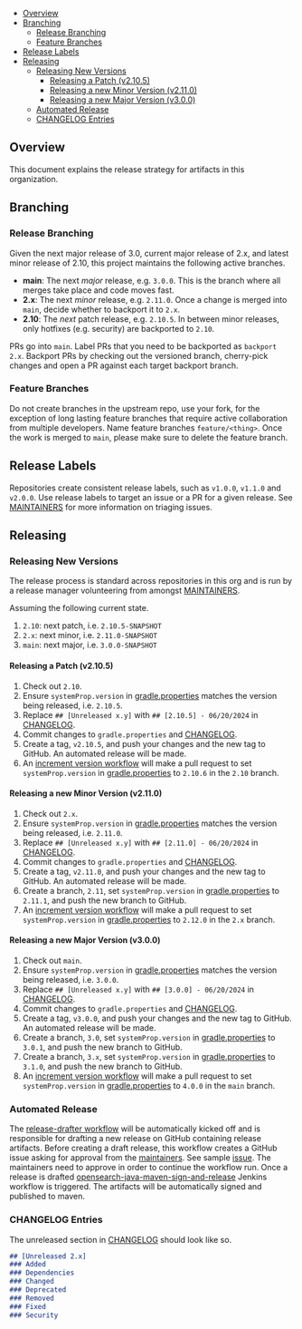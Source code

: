 - [Overview](#overview)
- [Branching](#branching)
  - [Release Branching](#release-branching)
  - [Feature Branches](#feature-branches)
- [Release Labels](#release-labels)
- [Releasing](#releasing)
  - [Releasing New Versions](#releasing-new-versions)
    - [Releasing a Patch (v2.10.5)](#releasing-a-patch-v2105)
    - [Releasing a new Minor Version (v2.11.0)](#releasing-a-new-minor-version-v2110)
    - [Releasing a new Major Version (v3.0.0)](#releasing-a-new-major-version-v300)
  - [Automated Release](#automated-release)
  - [CHANGELOG Entries](#changelog-entries)

## Overview

This document explains the release strategy for artifacts in this organization.

## Branching

### Release Branching

Given the next major release of 3.0, current major release of 2.x, and latest minor release of 2.10, this project maintains the following active branches.

* **main**: The next _major_ release, e.g. `3.0.0`. This is the branch where all merges take place and code moves fast.
* **2.x**: The next _minor_ release, e.g. `2.11.0`. Once a change is merged into `main`, decide whether to backport it to `2.x`.
* **2.10**: The _next_ patch release, e.g. `2.10.5`. In between minor releases, only hotfixes (e.g. security) are backported to `2.10`.

PRs go into `main`. Label PRs that you need to be backported as `backport 2.x`. Backport PRs by checking out the versioned branch, cherry-pick changes and open a PR against each target backport branch.

### Feature Branches

Do not create branches in the upstream repo, use your fork, for the exception of long lasting feature branches that require active collaboration from multiple developers. Name feature branches `feature/<thing>`. Once the work is merged to `main`, please make sure to delete the feature branch.

## Release Labels

Repositories create consistent release labels, such as `v1.0.0`, `v1.1.0` and `v2.0.0`. Use release labels to target an issue or a PR for a given release. See [MAINTAINERS](MAINTAINERS.md#triage-open-issues) for more information on triaging issues.

## Releasing

### Releasing New Versions

The release process is standard across repositories in this org and is run by a release manager volunteering from amongst [MAINTAINERS](MAINTAINERS.md).

Assuming the following current state.

1. `2.10`: next patch, i.e. `2.10.5-SNAPSHOT`
2. `2.x`: next minor, i.e. `2.11.0-SNAPSHOT`
3. `main`: next major, i.e. `3.0.0-SNAPSHOT`

#### Releasing a Patch (v2.10.5)

1. Check out `2.10`.
2. Ensure `systemProp.version` in [gradle.properties](gradle.properties) matches the version being released, i.e. `2.10.5`.
3. Replace `## [Unreleased x.y]` with `## [2.10.5] - 06/20/2024` in [CHANGELOG](CHANGELOG.md).
4. Commit changes to `gradle.properties` and [CHANGELOG](CHANGELOG.md).
5. Create a tag, `v2.10.5`, and push your changes and the new tag to GitHub. An automated release will be made.
6. An [increment version workflow](.github/workflows/increment-version.yml) will make a pull request to set `systemProp.version` in [gradle.properties](gradle.properties) to `2.10.6` in the `2.10` branch.

#### Releasing a new Minor Version (v2.11.0)

1. Check out `2.x`.
2. Ensure `systemProp.version` in [gradle.properties](gradle.properties) matches the version being released, i.e. `2.11.0`.
3. Replace `## [Unreleased x.y]` with `## [2.11.0] - 06/20/2024` in [CHANGELOG](CHANGELOG.md).
4. Commit changes to `gradle.properties` and [CHANGELOG](CHANGELOG.md).
5. Create a tag, `v2.11.0`, and push your changes and the new tag to GitHub. An automated release will be made.
6. Create a branch, `2.11`, set `systemProp.version` in [gradle.properties](gradle.properties) to `2.11.1`, and push the new branch to GitHub.
7. An [increment version workflow](.github/workflows/increment-version.yml) will make a pull request to set `systemProp.version` in [gradle.properties](gradle.properties) to `2.12.0` in the `2.x` branch.

#### Releasing a new Major Version (v3.0.0)

1. Check out `main`.
2. Ensure `systemProp.version` in [gradle.properties](gradle.properties) matches the version being released, i.e. `3.0.0`.
3. Replace `## [Unreleased x.y]` with `## [3.0.0] - 06/20/2024` in [CHANGELOG](CHANGELOG.md).
4. Commit changes to `gradle.properties` and [CHANGELOG](CHANGELOG.md).
5. Create a tag, `v3.0.0`, and push your changes and the new tag to GitHub. An automated release will be made.
6. Create a branch, `3.0`, set `systemProp.version` in [gradle.properties](gradle.properties) to `3.0.1`, and push the new branch to GitHub.
7. Create a branch, `3.x`, set `systemProp.version` in [gradle.properties](gradle.properties) to `3.1.0`, and push the new branch to GitHub.
8. An [increment version workflow](.github/workflows/increment-version.yml) will make a pull request to set `systemProp.version` in [gradle.properties](gradle.properties) to `4.0.0` in the `main` branch.

### Automated Release

The [release-drafter workflow](.github/workflows/release-drafter.yml) will be automatically kicked off and is responsible for drafting a new release on GitHub containing release artifacts. Before creating a draft release, this workflow creates a GitHub issue asking for approval from the [maintainers](MAINTAINERS.md). See sample [issue](https://github.com/gaiksaya/opensearch-java/issues/1). The maintainers need to approve in order to continue the workflow run. Once a release is drafted [opensearch-java-maven-sign-and-release](https://build.ci.opensearch.org/job/opensearch-java-maven-sign-and-release/) Jenkins workflow is triggered. The artifacts will be automatically signed and published to maven.

### CHANGELOG Entries

The unreleased section in [CHANGELOG](CHANGELOG.md) should look like so.

```markdown
## [Unreleased 2.x]
### Added
### Dependencies
### Changed
### Deprecated
### Removed
### Fixed
### Security
```
